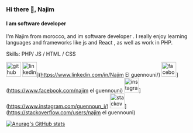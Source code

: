 ### Hi there 👋, Najim
#### I am software developer


I'm Najim from morocco, and im software developer . I really enjoy learning languages and frameworks like js and React , as well as work in PHP.

Skills: PHP/ JS / HTML / CSS



[<img src='https://cdn.jsdelivr.net/npm/simple-icons@3.0.1/icons/github.svg' alt='github' height='40'>](https://github.com/najim-el-guennouni)  <img src='https://cdn.jsdelivr.net/npm/simple-icons@3.0.1/icons/linkedin.svg' alt='linkedin' height='40'>](https://www.linkedin.com/in/Najim El guennouni/) <img src='https://cdn.jsdelivr.net/npm/simple-icons@3.0.1/icons/facebook.svg' alt='facebook' height='40'>](https://www.facebook.com/najim el guennouni)  <img src='https://cdn.jsdelivr.net/npm/simple-icons@3.0.1/icons/instagram.svg' alt='instagram' height='40'>](https://www.instagram.com/guennoun_i/)  <img src='https://cdn.jsdelivr.net/npm/simple-icons@3.0.1/icons/stackoverflow.svg' alt='stackoverflow' height='40'>](https://stackoverflow.com/users/najim el guennouni)  





[![Anurag's GitHub stats](https://github-readme-stats.vercel.app/api?username=Najim)](https://github.com/anuraghazra/github-readme-stats)


<!---
najim-el-guennouni/najim-el-guennouni is a ✨ special ✨ repository because its `README.md` (this file) appears on your GitHub profile.
You can click the Preview link to take a look at your changes.
--->
